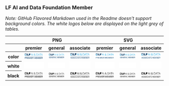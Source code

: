 ### LF AI and Data Foundation Member

*Note: GitHub Flavored Markdown used in the Readme doesn't support background colors. The white logos below are displayed on the light grey of tables.*

<table class="logos-table">
	<thead>
		<tr>
			<th></th>
			<th colspan="3">PNG</th>
			<th colspan="3">SVG</th>
		</tr>
		<tr>
			<th></th>
			<th>premier</th>
			<th>general</th>
			<th>associate</th>
			<th>premier</th>
			<th>general</th>
			<th>associate</th>
		</tr>
	</thead>	
    <tbody>
		<tr>
			<th>color</th>
			<td><a href="premier/color/lfaidata-membership-badge-premier-color.png" download><img src="premier/color/lfaidata-membership-badge-premier-color.png" width="200"></a></td>
			<td><a href="general/color/lfaidata-membership-badge-general-color.png" download><img src="general/color/lfaidata-membership-badge-general-color.png" width="95"></a></td>
			<td><a href="associate/color/lfaidata-membership-badge-associate-color.png" download><img src="associate/color/lfaidata-membership-badge-associate-color.png" width="75"></a></td>
			<td><a href="premier/color/lfaidata-membership-badge-premier-color.svg" download><img src="premier/color/lfaidata-membership-badge-premier-color.svg" width="200"></a></td>
			<td><a href="general/color/lfaidata-membership-badge-general-color.svg" download><img src="general/color/lfaidata-membership-badge-general-color.svg" width="95"></a></td>
			<td><a href="associate/color/lfaidata-membership-badge-associate-color.svg" download><img src="associate/color/lfaidata-membership-badge-associate-color.svg" width="75"></a></td>
		</tr>
		<tr>
			<th>white</th>
			<td><a href="premier/white/lfaidata-membership-badge-premier-white.png" download><img src="premier/white/lfaidata-membership-badge-premier-white.png" width="200"></a></td>
			<td><a href="general/white/lfaidata-membership-badge-general-white.png" download><img src="general/white/lfaidata-membership-badge-general-white.png" width="95"></a></td>
			<td><a href="associate/white/lfaidata-membership-badge-associate-white.png" download><img src="associate/white/lfaidata-membership-badge-associate-white.png" width="75"></a></td>
			<td><a href="premier/white/lfaidata-membership-badge-premier-white.svg" download><img src="premier/white/lfaidata-membership-badge-premier-white.svg" width="200"></a></td>
			<td><a href="general/white/lfaidata-membership-badge-general-white.svg" download><img src="general/white/lfaidata-membership-badge-general-white.svg" width="95"></a></td>
			<td><a href="associate/white/lfaidata-membership-badge-associate-white.svg" download><img src="associate/white/lfaidata-membership-badge-associate-white.svg" width="75"></a></td>
		</tr>
		<tr>
			<th>black</th>
			<td><a href="premier/black/lfaidata-membership-badge-premier-black.png" download><img src="premier/black/lfaidata-membership-badge-premier-black.png" width="200"></a></td>
			<td><a href="general/black/lfaidata-membership-badge-general-black.png" download><img src="general/black/lfaidata-membership-badge-general-black.png" width="95"></a></td>
			<td><a href="associate/black/lfaidata-membership-badge-associate-black.png" download><img src="associate/black/lfaidata-membership-badge-associate-black.png" width="75"></a></td>
			<td><a href="premier/black/lfaidata-membership-badge-premier-black.svg" download><img src="premier/black/lfaidata-membership-badge-premier-black.svg" width="200"></a></td>
			<td><a href="general/black/lfaidata-membership-badge-general-black.svg" download><img src="general/black/lfaidata-membership-badge-general-black.svg" width="95"></a></td>
			<td><a href="associate/black/lfaidata-membership-badge-associate-black.svg" download><img src="associate/black/lfaidata-membership-badge-associate-black.svg" width="75"></a></td>
		</tr>
	</tbody>	
</table>


